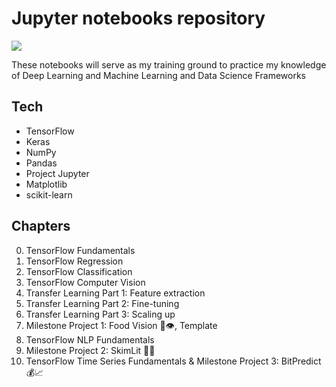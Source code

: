 # Jupyter notebooks repository
<img src="{[https://img.shields.io/badge/Jupyter-F37626.svg?&style=for-the-badge&logo=Jupyter&logoColor=white)}" />


These notebooks will serve as my training ground to practice my knowledge of Deep Learning and Machine Learning and Data Science Frameworks

## Tech

* TensorFlow
* Keras
* NumPy
* Pandas
* Project Jupyter
* Matplotlib
* scikit-learn

## Chapters

00. TensorFlow Fundamentals
1. TensorFlow Regression
2. TensorFlow Classification
3. TensorFlow Computer Vision
4. Transfer Learning Part 1: Feature extraction
5. Transfer Learning Part 2: Fine-tuning
6. Transfer Learning Part 3: Scaling up
7. Milestone Project 1: Food Vision 🍔👁, Template
8. TensorFlow NLP Fundamentals
9. Milestone Project 2: SkimLit 📄🔥
10. TensorFlow Time Series Fundamentals & Milestone Project 3: BitPredict 💰📈
